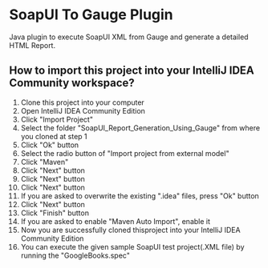 # SoapUI To Gauge Plugin

Java plugin to execute SoapUI XML from Gauge and generate a detailed HTML Report.



## How to import this project into your IntelliJ IDEA Community workspace?

1) Clone this project into your computer
2) Open IntelliJ IDEA Community Edition
3) Click "Import Project"
4) Select the folder "SoapUI_Report_Generation_Using_Gauge" from where you cloned at step 1
5) Click "Ok" button
6) Select the radio button of "Import project from external model"
7) Click "Maven"
8) Click "Next" button
9) Click "Next" button
10) Click "Next" button
11) If you are asked to overwrite the existing ".idea" files, press "Ok" button
12) Click "Next" button
13) Click "Finish" button
14) If you are asked to enable "Maven Auto Import", enable it
15) Now you are successfully cloned thisproject into your IntelliJ IDEA Community Edition
16) You can execute the given sample SoapUI test project(.XML file) by running the "GoogleBooks.spec"
